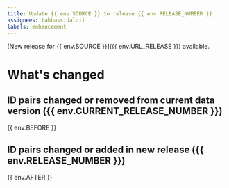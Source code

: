 ```yaml
---
title: Update {{ env.SOURCE }} to release {{ env.RELEASE_NUMBER }}
assignees: tabbassidaloii
labels: enhancement
---
```

[New release for {{ env.SOURCE }}]({{ env.URL_RELEASE }}) available.

# What's changed
## ID pairs changed or removed from current data version ({{ env.CURRENT_RELEASE_NUMBER }})


{{ env.BEFORE }}



## ID pairs changed or added in new release ({{ env.RELEASE_NUMBER }})


{{ env.AFTER }}

